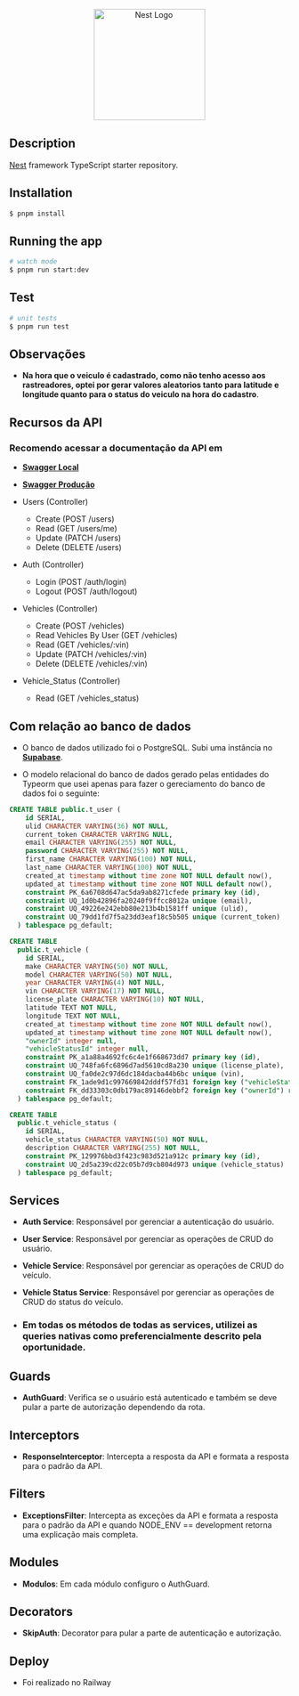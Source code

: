 <p align="center">
  <a href="http://nestjs.com/" target="blank"><img src="https://nestjs.com/img/logo-small.svg" width="200" alt="Nest Logo" /></a>
</p>

## Description

[Nest](https://github.com/nestjs/nest) framework TypeScript starter repository.

## Installation

```bash
$ pnpm install
```

## Running the app

```bash
# watch mode
$ pnpm run start:dev
```

## Test

```bash
# unit tests
$ pnpm run test
```

## Observações

- **Na hora que o veiculo é cadastrado, como não tenho acesso aos rastreadores, optei por gerar valores aleatorios tanto para latitude e longitude quanto para o status do veiculo na hora do cadastro**.

## Recursos da API

### Recomendo acessar a documentação da API em

- [**Swagger Local**](http://localhost:3000/api)
- [**Swagger Produção**](ponto-track-teste-production.up.railway.app/api)

- Users (Controller)

  - Create (POST /users)
  - Read (GET /users/me)
  - Update (PATCH /users)
  - Delete (DELETE /users)

- Auth (Controller)

  - Login (POST /auth/login)
  - Logout (POST /auth/logout)

- Vehicles (Controller)

  - Create (POST /vehicles)
  - Read Vehicles By User (GET /vehicles)
  - Read (GET /vehicles/:vin)
  - Update (PATCH /vehicles/:vin)
  - Delete (DELETE /vehicles/:vin)

- Vehicle_Status (Controller)
  - Read (GET /vehicles_status)

## Com relação ao banco de dados

- O banco de dados utilizado foi o PostgreSQL. Subi uma instância no [**Supabase**](https://www.supabase.com//).

- O modelo relacional do banco de dados gerado pelas entidades do Typeorm que usei apenas para fazer o gereciamento do banco de dados foi o seguinte:

```sql
CREATE TABLE public.t_user (
    id SERIAL,
    ulid CHARACTER VARYING(36) NOT NULL,
    current_token CHARACTER VARYING NULL,
    email CHARACTER VARYING(255) NOT NULL,
    password CHARACTER VARYING(255) NOT NULL,
    first_name CHARACTER VARYING(100) NOT NULL,
    last_name CHARACTER VARYING(100) NOT NULL,
    created_at timestamp without time zone NOT NULL default now(),
    updated_at timestamp without time zone NOT NULL default now(),
    constraint PK_6a6708d647ac5da9ab8271cfede primary key (id),
    constraint UQ_1d0b42896fa20240f9ffcc8012a unique (email),
    constraint UQ_49226e242ebb80e213b4b1581ff unique (ulid),
    constraint UQ_79dd1fd7f5a23dd3eaf18c5b505 unique (current_token)
  ) tablespace pg_default;

CREATE TABLE
  public.t_vehicle (
    id SERIAL,
    make CHARACTER VARYING(50) NOT NULL,
    model CHARACTER VARYING(50) NOT NULL,
    year CHARACTER VARYING(4) NOT NULL,
    vin CHARACTER VARYING(17) NOT NULL,
    license_plate CHARACTER VARYING(10) NOT NULL,
    latitude TEXT NOT NULL,
    longitude TEXT NOT NULL,
    created_at timestamp without time zone NOT NULL default now(),
    updated_at timestamp without time zone NOT NULL default now(),
    "ownerId" integer null,
    "vehicleStatusId" integer null,
    constraint PK_a1a88a4692fc6c4e1f668673dd7 primary key (id),
    constraint UQ_748fa6fc6896d7ad5610cd8a230 unique (license_plate),
    constraint UQ_fa0de2c97d6dc184dacba44b6bc unique (vin),
    constraint FK_1ade9d1c997669842dddf57fd31 foreign key ("vehicleStatusId") references t_vehicle_status (id),
    constraint FK_dd33303c0db179ac89146debbf2 foreign key ("ownerId") references t_user (id)
  ) tablespace pg_default;

CREATE TABLE
  public.t_vehicle_status (
    id SERIAL,
    vehicle_status CHARACTER VARYING(50) NOT NULL,
    description CHARACTER VARYING(255) NOT NULL,
    constraint PK_129976bbd3f423c983d521a912c primary key (id),
    constraint UQ_2d5a239cd22c05b7d9cb804d973 unique (vehicle_status)
  ) tablespace pg_default;
```

## Services

- **Auth Service**: Responsável por gerenciar a autenticação do usuário.
- **User Service**: Responsável por gerenciar as operações de CRUD do usuário.
- **Vehicle Service**: Responsável por gerenciar as operações de CRUD do veículo.
- **Vehicle Status Service**: Responsável por gerenciar as operações de CRUD do status do veículo.

- ### Em todas os métodos de todas as services, utilizei as queries nativas como preferencialmente descrito pela oportunidade.

## Guards

- **AuthGuard**: Verifica se o usuário está autenticado e também se deve pular a parte de autorização dependendo da rota.

## Interceptors

- **ResponseInterceptor**: Intercepta a resposta da API e formata a resposta para o padrão da API.

## Filters

- **ExceptionsFilter**: Intercepta as exceções da API e formata a resposta para o padrão da API e quando NODE_ENV == development retorna uma explicação mais completa.

## Modules

- **Modulos**: Em cada módulo configuro o AuthGuard.

## Decorators

- **SkipAuth**: Decorator para pular a parte de autenticação e autorização.

## Deploy

- Foi realizado no Railway
